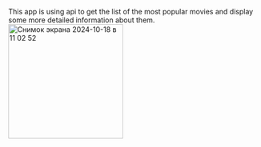 This app is using api to get the list of the most popular movies and display some more detailed information about them.
<img width="229" alt="Снимок экрана 2024-10-18 в 11 02 52" src="https://github.com/user-attachments/assets/284bccb1-9e3d-479e-8945-b62c74eb05c4">
